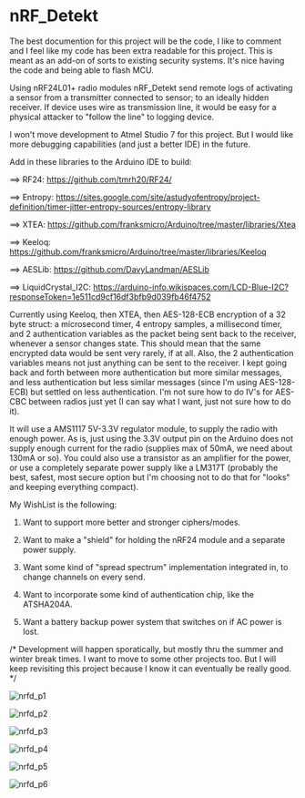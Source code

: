 # nRF_Detekt

The best documention for this project will be the code, I like to comment and I feel like my code has been extra readable for this project.  This is meant as an add-on of sorts to existing security systems.  It's nice having the code and being able to flash MCU.  

Using nRF24L01+ radio modules nRF_Detekt send remote logs of activating a sensor from a transmitter connected to sensor; to an ideally hidden receiver.  If device uses wire as transmission line, it would be easy for a physical attacker to "follow the line" to logging device.

I won't move development to Atmel Studio 7 for this project.  But I would like more debugging capabilities (and just a better IDE) in the future.

Add in these libraries to the Arduino IDE to build: 

==> RF24: https://github.com/tmrh20/RF24/

==> Entropy: https://sites.google.com/site/astudyofentropy/project-definition/timer-jitter-entropy-sources/entropy-library

==> XTEA: https://github.com/franksmicro/Arduino/tree/master/libraries/Xtea

==> Keeloq: https://github.com/franksmicro/Arduino/tree/master/libraries/Keeloq

==> AESLib: https://github.com/DavyLandman/AESLib

==> LiquidCrystal_I2C: https://arduino-info.wikispaces.com/LCD-Blue-I2C?responseToken=1e511cd9cf16df3bfb9d039fb46f4752

Currently using Keeloq, then XTEA, then AES-128-ECB encryption of a 32 byte struct: a microsecond timer, 4 entropy samples, a millisecond timer, and 2 authentication variables as the packet being sent back to the receiver, whenever a sensor changes state.  This should mean that the same encrypted data would be sent very rarely, if at all.  Also, the 2 authentication variables means not just anything can be sent to the receiver.  I kept going back and forth between more authentication but more similar messages, and less authentication but less similar messages (since I'm using AES-128-ECB) but settled on less authentication.  I'm not sure how to do IV's for AES-CBC between radios just yet (I can say what I want, just not sure how to do it).

It will use a AMS1117 5V-3.3V regulator module, to supply the radio with enough power.  As is, just using the 3.3V output pin on the Arduino does not supply enough current for the radio (supplies max of 50mA, we need about 130mA or so).  You could also use a transistor as an amplifier for the power, or use a completely separate power supply like a LM317T (probably the best, safest, most secure option but I'm choosing not to do that for "looks" and keeping everything compact).  

My WishList is the following: 

1) Want to support more better and stronger ciphers/modes.

2) Want to make a "shield" for holding the nRF24 module and a separate power supply.

3) Want some kind of "spread spectrum" implementation integrated in, to change channels on every send.

4) Want to incorporate some kind of authentication chip, like the ATSHA204A.

5) Want a battery backup power system that switches on if AC power is lost.

/* Development will happen sporatically, but mostly thru the summer and winter break times.  I want to move to some other projects too.  But I will keep revisiting this project because I know it can eventually be really good. */


![nrfd_p1](http://1.bp.blogspot.com/-XRwyKl3rFLQ/VrG48nReEUI/AAAAAAAAANI/AyTfjKfyB_s/s1600/0101161626.jpg)

![nrfd_p2](http://4.bp.blogspot.com/-xkpkRvPDMsE/VrG4_sUPCWI/AAAAAAAAANM/GqbcLJq_DQE/s1600/0101161633.jpg)

![nrfd_p3](http://1.bp.blogspot.com/-APzVJiaRSlg/VrG5CoMjAJI/AAAAAAAAANQ/rdJeIdwVzW8/s1600/0119160345.jpg)

![nrfd_p4](https://1.bp.blogspot.com/-V6RRoeGqZPg/V2uCpYnySYI/AAAAAAAAAN8/IaAWHKK6qqYHWNv0ph-Pu7p8cYir21IUQCLcB/s1600/nrf_detekt_pinout_recv.png)

![nrfd_p5](https://3.bp.blogspot.com/-Q-tvfZppnik/V2uCptDcHRI/AAAAAAAAAOE/gbL02jddSIcf1gVidwmsiHgbPR11BbApwCLcB/s1600/nrf_detekt_pinout_trans.png)

![nrfd_p6](https://1.bp.blogspot.com/-eC6pKo5zhXY/V3gafeqXVII/AAAAAAAAAOY/qT0lQnu-qJ406bZvJfdvNyXJu8U531yaQCLcB/s1600/0702161534%255B1%255D.jpg)

